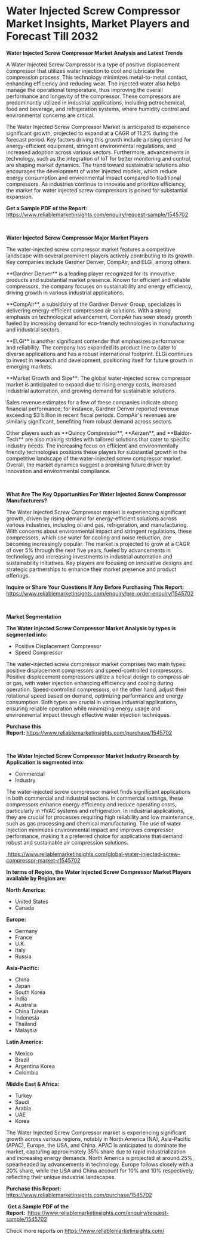 <p><h1>Water Injected Screw Compressor Market Insights, Market Players and Forecast Till 2032</h1></p><p><strong>Water Injected Screw Compressor Market Analysis and Latest Trends</strong></p>
<p><p>A Water Injected Screw Compressor is a type of positive displacement compressor that utilizes water injection to cool and lubricate the compression process. This technology minimizes metal-to-metal contact, enhancing efficiency and reducing wear. The injected water also helps manage the operational temperature, thus improving the overall performance and longevity of the compressor. These compressors are predominantly utilized in industrial applications, including petrochemical, food and beverage, and refrigeration systems, where humidity control and environmental concerns are critical.</p><p>The Water Injected Screw Compressor Market is anticipated to experience significant growth, projected to expand at a CAGR of 11.2% during the forecast period. Key factors driving this growth include a rising demand for energy-efficient equipment, stringent environmental regulations, and increased adoption across various sectors. Furthermore, advancements in technology, such as the integration of IoT for better monitoring and control, are shaping market dynamics. The trend toward sustainable solutions also encourages the development of water injected models, which reduce energy consumption and environmental impact compared to traditional compressors. As industries continue to innovate and prioritize efficiency, the market for water injected screw compressors is poised for substantial expansion.</p></p>
<p><strong>Get a Sample PDF of the Report:&nbsp;</strong> <a href="https://www.reliablemarketinsights.com/enquiry/request-sample/1545702?utm_campaign=2010&utm_medium=2&utm_source=Github&utm_content=ia&utm_term=17022025&utm_id=water-injected-screw-compressor">https://www.reliablemarketinsights.com/enquiry/request-sample/1545702</a></p>
<p>&nbsp;</p>
<p><strong>Water Injected Screw Compressor Major Market Players</strong></p>
<p><p>The water-injected screw compressor market features a competitive landscape with several prominent players actively contributing to its growth. Key companies include Gardner Denver, CompAir, and ELGi, among others. </p><p>**Gardner Denver** is a leading player recognized for its innovative products and substantial market presence. Known for efficient and reliable compressors, the company focuses on sustainability and energy efficiency, driving growth in various industrial applications. </p><p>**CompAir**, a subsidiary of the Gardner Denver Group, specializes in delivering energy-efficient compressed air solutions. With a strong emphasis on technological advancement, CompAir has seen steady growth fueled by increasing demand for eco-friendly technologies in manufacturing and industrial sectors.</p><p>**ELGi** is another significant contender that emphasizes performance and reliability. The company has expanded its product line to cater to diverse applications and has a robust international footprint. ELGi continues to invest in research and development, positioning itself for future growth in emerging markets.</p><p>**Market Growth and Size**: The global water-injected screw compressor market is anticipated to expand due to rising energy costs, increased industrial automation, and growing demand for sustainable solutions. </p><p>Sales revenue estimates for a few of these companies indicate strong financial performance; for instance, Gardner Denver reported revenue exceeding $3 billion in recent fiscal periods. CompAir's revenues are similarly significant, benefiting from robust demand across sectors.</p><p>Other players such as **Quincy Compressor**, **Aerzen**, and **Baldor-Tech** are also making strides with tailored solutions that cater to specific industry needs. The increasing focus on efficient and environmentally friendly technologies positions these players for substantial growth in the competitive landscape of the water-injected screw compressor market. Overall, the market dynamics suggest a promising future driven by innovation and environmental compliance.</p></p>
<p>&nbsp;</p>
<p><strong>What Are The Key Opportunities For Water Injected Screw Compressor Manufacturers?</strong></p>
<p><p>The Water Injected Screw Compressor market is experiencing significant growth, driven by rising demand for energy-efficient solutions across various industries, including oil and gas, refrigeration, and manufacturing. With concerns about environmental impact and stringent regulations, these compressors, which use water for cooling and noise reduction, are becoming increasingly popular. The market is projected to grow at a CAGR of over 5% through the next five years, fueled by advancements in technology and increasing investments in industrial automation and sustainability initiatives. Key players are focusing on innovative designs and strategic partnerships to enhance their market presence and product offerings.</p></p>
<p><strong>Inquire or Share Your Questions If Any Before Purchasing This Report:</strong> <a href="https://www.reliablemarketinsights.com/enquiry/pre-order-enquiry/1545702?utm_campaign=2010&utm_medium=2&utm_source=Github&utm_content=ia&utm_term=17022025&utm_id=water-injected-screw-compressor">https://www.reliablemarketinsights.com/enquiry/pre-order-enquiry/1545702</a></p>
<p>&nbsp;</p>
<p><strong>Market Segmentation</strong></p>
<p><strong>The Water Injected Screw Compressor Market Analysis by types is segmented into:</strong></p>
<p><ul><li>Positive Displacement Compressor</li><li>Speed Compressor</li></ul></p>
<p><p>The water-injected screw compressor market comprises two main types: positive displacement compressors and speed-controlled compressors. Positive displacement compressors utilize a helical design to compress air or gas, with water injection enhancing efficiency and cooling during operation. Speed-controlled compressors, on the other hand, adjust their rotational speed based on demand, optimizing performance and energy consumption. Both types are crucial in various industrial applications, ensuring reliable operation while minimizing energy usage and environmental impact through effective water injection techniques.</p></p>
<p><strong>Purchase this Report:&nbsp;</strong><a href="https://www.reliablemarketinsights.com/purchase/1545702?utm_campaign=2010&utm_medium=2&utm_source=Github&utm_content=ia&utm_term=17022025&utm_id=water-injected-screw-compressor">https://www.reliablemarketinsights.com/purchase/1545702</a></p>
<p>&nbsp;</p>
<p><strong>The Water Injected Screw Compressor Market Industry Research by Application is segmented into:</strong></p>
<p><ul><li>Commercial</li><li>Industry</li></ul></p>
<p><p>The water-injected screw compressor market finds significant applications in both commercial and industrial sectors. In commercial settings, these compressors enhance energy efficiency and reduce operating costs, particularly in HVAC systems and refrigeration. In industrial applications, they are crucial for processes requiring high reliability and low maintenance, such as gas processing and chemical manufacturing. The use of water injection minimizes environmental impact and improves compressor performance, making it a preferred choice for applications that demand robust and sustainable air compression solutions.</p></p>
<p><a href="https://www.reliablemarketinsights.com/global-water-injected-screw-compressor-market-r1545702?utm_campaign=2010&utm_medium=2&utm_source=Github&utm_content=ia&utm_term=17022025&utm_id=water-injected-screw-compressor">&nbsp;https://www.reliablemarketinsights.com/global-water-injected-screw-compressor-market-r1545702</a></p>
<p><strong>In terms of Region, the Water Injected Screw Compressor Market Players available by Region are:</strong></p>
<p>
    <p> <strong> North America: </strong>
        <ul>
            <li>United States</li>
            <li>Canada</li>
        </ul>
        </p> 
    <p> <strong> Europe: </strong>
        <ul>
            <li>Germany</li>
            <li>France</li>
            <li>U.K.</li>
            <li>Italy</li>
            <li>Russia</li>
        </ul>
        </p> 
    <p> <strong> Asia-Pacific: </strong>
        <ul>
            <li>China</li>
            <li>Japan</li>
            <li>South Korea</li>
            <li>India</li>
            <li>Australia</li>
            <li>China Taiwan</li>
            <li>Indonesia</li>
            <li>Thailand</li>
            <li>Malaysia</li>
        </ul>
        </p> 
    <p> <strong> Latin America: </strong>
        <ul>
            <li>Mexico</li>
            <li>Brazil</li>
            <li>Argentina Korea</li>
            <li>Colombia</li>
        </ul>
        </p> 
    <p> <strong> Middle East & Africa: </strong>
        <ul>
            <li>Turkey</li>
            <li>Saudi</li>
            <li>Arabia</li>
            <li>UAE</li>
            <li>Korea</li>
        </ul>
    </p>
    </p>
<p><p>The Water Injected Screw Compressor market is experiencing significant growth across various regions, notably in North America (NA), Asia-Pacific (APAC), Europe, the USA, and China. APAC is anticipated to dominate the market, capturing approximately 35% share due to rapid industrialization and increasing energy demands. North America is projected at around 25%, spearheaded by advancements in technology. Europe follows closely with a 20% share, while the USA and China account for 10% and 10% respectively, reflecting their unique industrial landscapes.</p></p>
<p><strong>Purchase this Report: </strong><a href="https://www.reliablemarketinsights.com/purchase/1545702?utm_campaign=2010&utm_medium=2&utm_source=Github&utm_content=ia&utm_term=17022025&utm_id=water-injected-screw-compressor">https://www.reliablemarketinsights.com/purchase/1545702</a></p>
<p>&nbsp;<strong>Get a Sample PDF of the Report:&nbsp;&nbsp;</strong><a href="https://www.reliablemarketinsights.com/enquiry/request-sample/1545702?utm_campaign=2010&utm_medium=2&utm_source=Github&utm_content=ia&utm_term=17022025&utm_id=water-injected-screw-compressor">https://www.reliablemarketinsights.com/enquiry/request-sample/1545702</a></p>
<p><strong></strong></p>
<p>Check more reports on <a href="https://www.reliablemarketinsights.com/?utm_campaign=2010&utm_medium=2&utm_source=Github&utm_content=ia&utm_term=17022025&utm_id=water-injected-screw-compressor">https://www.reliablemarketinsights.com/</a></p>